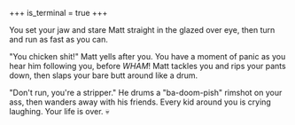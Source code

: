 +++
is_terminal = true
+++

You set your jaw and stare Matt straight in the glazed over eye, then
turn and run as fast as you can.

"You chicken shit!" Matt yells after you. You have a moment of panic as
you hear him following you, before *WHAM*! Matt tackles you and rips
your pants down, then slaps your bare butt around like a drum.

"Don't run, you're a stripper." He drums a "ba-doom-pish" rimshot on
your ass, then wanders away with his friends. Every kid around you is
crying laughing. Your life is over. :skull:
